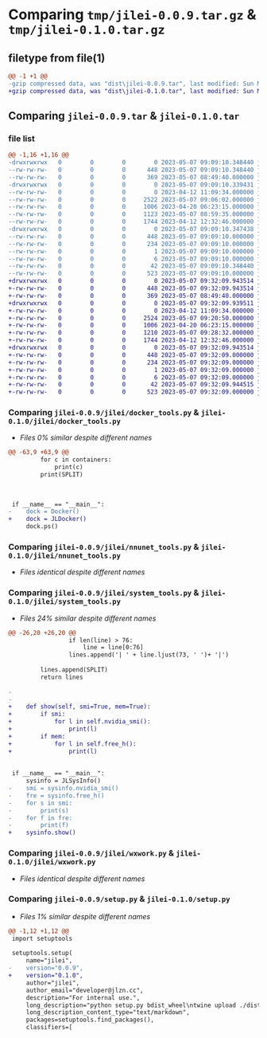 # Comparing `tmp/jilei-0.0.9.tar.gz` & `tmp/jilei-0.1.0.tar.gz`

## filetype from file(1)

```diff
@@ -1 +1 @@
-gzip compressed data, was "dist\jilei-0.0.9.tar", last modified: Sun May  7 09:09:10 2023, max compression
+gzip compressed data, was "dist\jilei-0.1.0.tar", last modified: Sun May  7 09:32:09 2023, max compression
```

## Comparing `jilei-0.0.9.tar` & `jilei-0.1.0.tar`

### file list

```diff
@@ -1,16 +1,16 @@
-drwxrwxrwx   0        0        0        0 2023-05-07 09:09:10.348440 jilei-0.0.9/
--rw-rw-rw-   0        0        0      448 2023-05-07 09:09:10.348440 jilei-0.0.9/PKG-INFO
--rw-rw-rw-   0        0        0      369 2023-05-07 08:49:40.000000 jilei-0.0.9/README.md
-drwxrwxrwx   0        0        0        0 2023-05-07 09:09:10.339431 jilei-0.0.9/jilei/
--rw-rw-rw-   0        0        0        0 2023-04-12 11:09:34.000000 jilei-0.0.9/jilei/__init__.py
--rw-rw-rw-   0        0        0     2522 2023-05-07 09:06:02.000000 jilei-0.0.9/jilei/docker_tools.py
--rw-rw-rw-   0        0        0     1006 2023-04-20 06:23:15.000000 jilei-0.0.9/jilei/nnunet_tools.py
--rw-rw-rw-   0        0        0     1123 2023-05-07 08:59:35.000000 jilei-0.0.9/jilei/system_tools.py
--rw-rw-rw-   0        0        0     1744 2023-04-12 12:32:46.000000 jilei-0.0.9/jilei/wxwork.py
-drwxrwxrwx   0        0        0        0 2023-05-07 09:09:10.347438 jilei-0.0.9/jilei.egg-info/
--rw-rw-rw-   0        0        0      448 2023-05-07 09:09:10.000000 jilei-0.0.9/jilei.egg-info/PKG-INFO
--rw-rw-rw-   0        0        0      234 2023-05-07 09:09:10.000000 jilei-0.0.9/jilei.egg-info/SOURCES.txt
--rw-rw-rw-   0        0        0        1 2023-05-07 09:09:10.000000 jilei-0.0.9/jilei.egg-info/dependency_links.txt
--rw-rw-rw-   0        0        0        6 2023-05-07 09:09:10.000000 jilei-0.0.9/jilei.egg-info/top_level.txt
--rw-rw-rw-   0        0        0       42 2023-05-07 09:09:10.348440 jilei-0.0.9/setup.cfg
--rw-rw-rw-   0        0        0      523 2023-05-07 09:09:10.000000 jilei-0.0.9/setup.py
+drwxrwxrwx   0        0        0        0 2023-05-07 09:32:09.943514 jilei-0.1.0/
+-rw-rw-rw-   0        0        0      448 2023-05-07 09:32:09.943514 jilei-0.1.0/PKG-INFO
+-rw-rw-rw-   0        0        0      369 2023-05-07 08:49:40.000000 jilei-0.1.0/README.md
+drwxrwxrwx   0        0        0        0 2023-05-07 09:32:09.939511 jilei-0.1.0/jilei/
+-rw-rw-rw-   0        0        0        0 2023-04-12 11:09:34.000000 jilei-0.1.0/jilei/__init__.py
+-rw-rw-rw-   0        0        0     2524 2023-05-07 09:20:50.000000 jilei-0.1.0/jilei/docker_tools.py
+-rw-rw-rw-   0        0        0     1006 2023-04-20 06:23:15.000000 jilei-0.1.0/jilei/nnunet_tools.py
+-rw-rw-rw-   0        0        0     1210 2023-05-07 09:28:32.000000 jilei-0.1.0/jilei/system_tools.py
+-rw-rw-rw-   0        0        0     1744 2023-04-12 12:32:46.000000 jilei-0.1.0/jilei/wxwork.py
+drwxrwxrwx   0        0        0        0 2023-05-07 09:32:09.943514 jilei-0.1.0/jilei.egg-info/
+-rw-rw-rw-   0        0        0      448 2023-05-07 09:32:09.000000 jilei-0.1.0/jilei.egg-info/PKG-INFO
+-rw-rw-rw-   0        0        0      234 2023-05-07 09:32:09.000000 jilei-0.1.0/jilei.egg-info/SOURCES.txt
+-rw-rw-rw-   0        0        0        1 2023-05-07 09:32:09.000000 jilei-0.1.0/jilei.egg-info/dependency_links.txt
+-rw-rw-rw-   0        0        0        6 2023-05-07 09:32:09.000000 jilei-0.1.0/jilei.egg-info/top_level.txt
+-rw-rw-rw-   0        0        0       42 2023-05-07 09:32:09.944515 jilei-0.1.0/setup.cfg
+-rw-rw-rw-   0        0        0      523 2023-05-07 09:32:09.000000 jilei-0.1.0/setup.py
```

### Comparing `jilei-0.0.9/jilei/docker_tools.py` & `jilei-0.1.0/jilei/docker_tools.py`

 * *Files 0% similar despite different names*

```diff
@@ -63,9 +63,9 @@
         for c in containers:
             print(c)
         print(SPLIT)
 
 
 
 if __name__ == "__main__":
-    dock = Docker()
+    dock = JLDocker()
     dock.ps()
```

### Comparing `jilei-0.0.9/jilei/nnunet_tools.py` & `jilei-0.1.0/jilei/nnunet_tools.py`

 * *Files identical despite different names*

### Comparing `jilei-0.0.9/jilei/system_tools.py` & `jilei-0.1.0/jilei/system_tools.py`

 * *Files 24% similar despite different names*

```diff
@@ -26,20 +26,20 @@
                 if len(line) > 76:
                     line = line[0:76]
                 lines.append('| ' + line.ljust(73, ' ')+ '|')
 
         lines.append(SPLIT)
         return lines
 
-
-
+    def show(self, smi=True, mem=True):
+        if smi:
+            for l in self.nvidia_smi():
+                print(l)
+        if mem:
+            for l in self.free_h():
+                print(l)
 
 
 if __name__ == "__main__":
     sysinfo = JLSysInfo()
-    smi = sysinfo.nvidia_smi()
-    fre = sysinfo.free_h()
-    for s in smi:
-        print(s)
-    for f in fre:
-        print(f)
+    sysinfo.show()
```

### Comparing `jilei-0.0.9/jilei/wxwork.py` & `jilei-0.1.0/jilei/wxwork.py`

 * *Files identical despite different names*

### Comparing `jilei-0.0.9/setup.py` & `jilei-0.1.0/setup.py`

 * *Files 1% similar despite different names*

```diff
@@ -1,12 +1,12 @@
 import setuptools
 
 setuptools.setup(
     name="jilei",
-    version="0.0.9",
+    version="0.1.0",
     author="jilei",
     author_email="developer@jlzn.cc",
     description="For internal use.",
     long_description="python setup.py bdist_wheel\ntwine upload ./dist/*",
     long_description_content_type="text/markdown",
     packages=setuptools.find_packages(),
     classifiers=[
```

